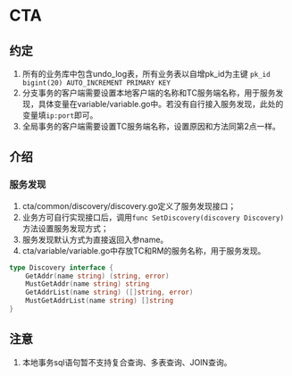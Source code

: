 # CTA

## 约定
1. 所有的业务库中包含undo_log表，所有业务表以自增pk_id为主键
`pk_id bigint(20) AUTO_INCREMENT PRIMARY KEY`
2. 分支事务的客户端需要设置本地客户端的名称和TC服务端名称，用于服务发现，具体变量在variable/variable.go中。若没有自行接入服务发现，此处的变量填`ip:port`即可。
3. 全局事务的客户端需要设置TC服务端名称，设置原因和方法同第2点一样。

## 介绍
### 服务发现
1. cta/common/discovery/discovery.go定义了服务发现接口；
2. 业务方可自行实现接口后，调用`func SetDiscovery(discovery Discovery)`方法设置服务发现方式；
3. 服务发现默认方式为直接返回入参name。
4. cta/variable/variable.go中存放TC和RM的服务名称，用于服务发现。
```go
type Discovery interface {
	GetAddr(name string) (string, error)
	MustGetAddr(name string) string
	GetAddrList(name string) ([]string, error)
	MustGetAddrList(name string) []string
}
```

## 注意
1. 本地事务sql语句暂不支持复合查询、多表查询、JOIN查询。